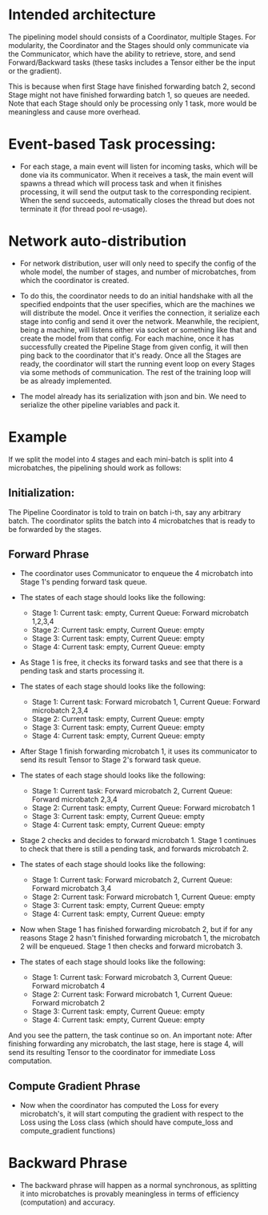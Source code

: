 # Intended architecture
The pipelining model should consists of a Coordinator, multiple Stages. For modularity, the Coordinator and the Stages should only communicate via the Communicator, which have the ability to retrieve, store, and send Forward/Backward tasks (these tasks includes a Tensor either be the input or the gradient). 

This is because when first Stage have finished forwarding batch 2, second Stage might not have finished forwarding batch 1, so queues are needed. Note that each Stage should only be processing only 1 task, more would be meaningless and cause more overhead.

# Event-based Task processing:
- For each stage, a main event will listen for incoming tasks, which will be done via its communicator. When it receives a task, the main event will spawns a thread which will process task and when it finishes processing, it will send the output task to the corresponding recipient. When the send succeeds, automatically closes the thread but does not terminate it (for thread pool re-usage).


# Network auto-distribution
- For network distribution, user will only need to specify the config of the whole model, the number of stages, and number of microbatches, from which the coordinator is created. 
- To do this, the coordinator needs to do an initial handshake with all the specified endpoints that the user specifies, which are the machines we will distribute the model. Once it verifies the connection, it serialize each stage into config and send it over the network. Meanwhile, the recipient, being a machine, will listens either via socket or something like that and create the model from that config. For each machine, once it has successfully created the Pipeline Stage from given config, it will then ping back to the coordinator that it's ready. Once all the Stages are ready, the coordinator will start the running event loop on every Stages via some methods of communication. The rest of the training loop will be as already implemented. 

- The model already has its serialization with json and bin. We need to serialize the other pipeline variables and pack it. 

# Example
If we split the model into 4 stages and each mini-batch is split into 4 microbatches, the pipelining should work as follows:

## Initialization:
The Pipeline Coordinator is told to train on batch i-th, say any arbitrary batch. The coordinator splits the batch into 4 microbatches that is ready to be forwarded by the stages.

## Forward Phrase
- The coordinator uses Communicator to enqueue the 4 microbatch into Stage 1's pending forward task queue. 
- The states of each stage should looks like the following:
    + Stage 1: Current task: empty, Current Queue: Forward microbatch 1,2,3,4
    + Stage 2: Current task: empty, Current Queue: empty 
    + Stage 3: Current task: empty, Current Queue: empty
    + Stage 4: Current task: empty, Current Queue: empty

- As Stage 1 is free, it checks its forward tasks and see that there is a pending task and starts processing it.
- The states of each stage should looks like the following:
    + Stage 1: Current task: Forward microbatch 1, Current Queue: Forward microbatch 2,3,4
    + Stage 2: Current task: empty, Current Queue: empty 
    + Stage 3: Current task: empty, Current Queue: empty
    + Stage 4: Current task: empty, Current Queue: empty

- After Stage 1 finish forwarding microbatch 1, it uses its communicator to send its result Tensor to Stage 2's forward task queue.
- The states of each stage should looks like the following:
    + Stage 1: Current task: Forward microbatch 2, Current Queue: Forward microbatch 2,3,4
    + Stage 2: Current task: empty, Current Queue: Forward microbatch 1
    + Stage 3: Current task: empty, Current Queue: empty
    + Stage 4: Current task: empty, Current Queue: empty

- Stage 2 checks and decides to forward microbatch 1. Stage 1 continues to check that there is still a pending task, and forwards microbatch 2.
- The states of each stage should looks like the following:
    + Stage 1: Current task: Forward microbatch 2, Current Queue: Forward microbatch 3,4
    + Stage 2: Current task: Forward microbatch 1, Current Queue: empty
    + Stage 3: Current task: empty, Current Queue: empty
    + Stage 4: Current task: empty, Current Queue: empty

- Now when Stage 1 has finished forwarding microbatch 2, but if for any reasons Stage 2 hasn't finished forwarding microbatch 1, the microbatch 2 will be enqueued. Stage 1 then checks and forward microbatch 3.
- The states of each stage should looks like the following:
    + Stage 1: Current task: Forward microbatch 3, Current Queue: Forward microbatch 4
    + Stage 2: Current task: Forward microbatch 1, Current Queue: Forward microbatch 2
    + Stage 3: Current task: empty, Current Queue: empty
    + Stage 4: Current task: empty, Current Queue: empty


And you see the pattern, the task continue so on. An important note: After finishing forwarding any microbatch, the last stage, here is stage 4, will send its resulting Tensor to the coordinator for immediate Loss computation.

## Compute Gradient Phrase
- Now when the coordinator has computed the Loss for every microbatch's, it will start computing the gradient with respect to the Loss using the Loss class (which should have compute_loss and compute_gradient functions)

# Backward Phrase
- The backward phrase will happen as a normal synchronous, as splitting it into microbatches is provably meaningless in terms of efficiency (computation) and accuracy.
